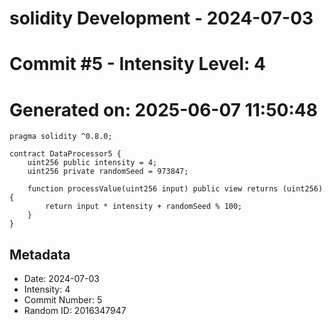 ﻿# solidity Development - 2024-07-03
# Commit #5 - Intensity Level: 4
# Generated on: 2025-06-07 11:50:48
```solidity
pragma solidity ^0.8.0;

contract DataProcessor5 {
    uint256 public intensity = 4;
    uint256 private randomSeed = 973847;

    function processValue(uint256 input) public view returns (uint256) {
        return input * intensity + randomSeed % 100;
    }
}
```
## Metadata
- Date: 2024-07-03
- Intensity: 4
- Commit Number: 5
- Random ID: 2016347947
